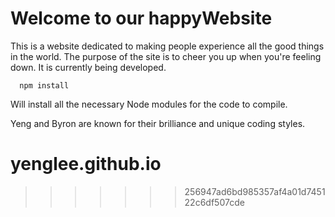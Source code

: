 # Welcome to our happyWebsite

This is a website dedicated to making people experience all the good things in the world. The purpose of the site is to cheer you up when you're feeling down. It is currently being developed.
```
  npm install
```
Will install all the necessary Node modules for the code to compile.

Yeng and Byron are known for their brilliance and unique coding styles. 
# yenglee.github.io
>>>>>>> 256947ad6bd985357af4a01d745122c6df507cde
